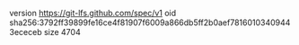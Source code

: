 version https://git-lfs.github.com/spec/v1
oid sha256:3792ff39899fe16ce4f81907f6009a866db5ff2b0aef78160103409443ececeb
size 4704
